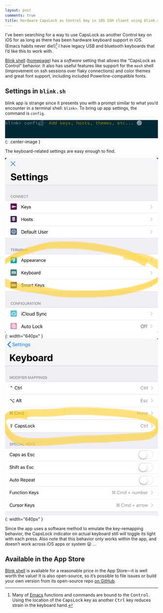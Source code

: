 ```yaml
---
layout: post
comments: true
title: Hardware CapsLock as Control key in iOS SSH client using blink.sh
---
```


I've been searching for a way to use CapsLock as another Control key on iOS for as long as there has been hardware keyboard support in iOS. (Emacs habits never die!)[^1] I have legacy USB and bluetooth keyboards that I’d like this to work with.

[Blink shell](https://itunes.apple.com/us/app/id1156707581?at=1000lwmW "Blink Shell: Mosh & SSH") ([homepage](https://www.blink.sh/)) has a _software_ setting that allows the “CapsLock as Control” behavior. It also has useful features like support for the `mosh` shell (improvement on ssh sessions over flaky connections) and color themes and great font support, including included Powerline-compatible fonts.

## Settings in `blink.sh`

blink app is strange since it presents you with a prompt similar to what you’d encounter in a terminal shell: `blink>`.  To bring up app settings, the command is `config`.

![Bring up config](/images/blink-config-at-prompt.jpeg){: .center-image }

The keyboard-related settings are easy enough to find.

![Settings dialog <>](/images/blink-dialog-Settings.jpeg){: width="640px" }
![Keyboard settings <>](/images/blink-dialog-Keyboard.jpeg){: width="640px" }

Since the app uses a software method to emulate the key-remapping behavior, the CapsLock indicator on actual keyboard still will toggle its light with each press.  Also note that this behavior only works within the app, and doesn’t work across iOS apps or system :frowning: ...

## Available in the App Store

[Blink shell](https://itunes.apple.com/us/app/id1156707581?at=1000lwmW "Blink Shell: Mosh & SSH") is available for a reasonable price in the App Store—it is well worth the value!  It is also open-source, so it’s possible to file issues or build your own version from its open-source repo [on GitHub](https://github.com/blinksh/blink).


[^1]: Many of [Emacs](https://www.gnu.org/software/emacs/) functions and commands are bound to the <kbd>Control</kbd>. Using the location of the <kbd>CapsLock</kbd> key as another <kbd>Ctrl</kbd> key reduces strain in the keyboard hand.

